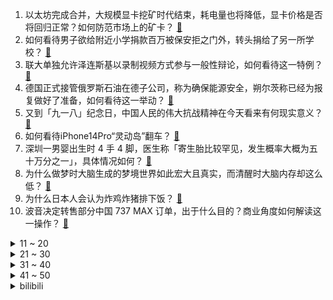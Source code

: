 1. 以太坊完成合并，大规模显卡挖矿时代结束，耗电量也将降低，显卡价格是否将回归正常？如何防范市场上的矿卡？ [:link:](https://www.zhihu.com/question/554045321)
2. 如何看待男子欲给附近小学捐款百万被保安拒之门外，转头捐给了另一所学校？ [:link:](https://www.zhihu.com/question/554057747)
3. 联大单独允许泽连斯基以录制视频方式参与一般性辩论，如何看待这一特例？ [:link:](https://www.zhihu.com/question/554040075)
4. 德国正式接管俄罗斯石油在德子公司，称为确保能源安全，朔尔茨称已经为报复做好了准备，如何看待这一举动？ [:link:](https://www.zhihu.com/question/553991400)
5. 又到「九一八」纪念日，中国人民的伟大抗战精神在今天看来有何现实意义？ [:link:](https://www.zhihu.com/question/554156715)
6. 如何看待iPhone14Pro“灵动岛”翻车？ [:link:](https://www.zhihu.com/question/553914779)
7. 深圳一男婴出生时 4 手 4 脚，医生称「寄生胎比较罕见，发生概率大概为五十万分之一」，具体情况如何？ [:link:](https://www.zhihu.com/question/554137731)
8. 为什么做梦时大脑生成的梦境世界如此宏大且真实，而清醒时大脑内存却这么低？ [:link:](https://www.zhihu.com/question/547031865)
9. 为什么日本人会认为炸鸡炸猪排下饭？ [:link:](https://www.zhihu.com/question/529457573)
10. 波音决定转售部分中国 737 MAX 订单，出于什么目的？商业角度如何解读这一操作？ [:link:](https://www.zhihu.com/question/554152497)
<details>
<summary>11 ~ 20</summary>

11. 妹妹为照顾外甥与姐夫重组家庭，当事男子回应「不俱世俗，就像原生家庭」，如何看待此选择？ [:link:](https://www.zhihu.com/question/553948304)
12. 俄军一天内摧毁乌军 9 个指挥所，乌方称俄军正试图完全占领顿涅茨克，目前俄乌局势如何？ [:link:](https://www.zhihu.com/question/554145550)
13. 女王去世后，南非数千人签名要求英国归还「非洲之星」钻石，该事件具体情况是什么？最终会如何处理？ [:link:](https://www.zhihu.com/question/554115505)
14. 电动汽车的生命周期比燃油车的要更长吗？ [:link:](https://www.zhihu.com/question/552123306)
15. 我好难过，我已经退学了，我走不出来了，考上到退学一年不到，我真好难过，怎么办？ [:link:](https://www.zhihu.com/question/390404215)
16. 大一生活费妈妈最开始说给一千，后来改成900，我说出我想要一千的想法，妈妈说我不懂事，我真的错了吗？ [:link:](https://www.zhihu.com/question/554151343)
17. 河南推动 694 个停工烂尾项目复工建设，第一批专项借款 50 亿元已下达郑州，哪些信息值得关注？ [:link:](https://www.zhihu.com/question/554173830)
18. 周末应该摆烂还是自律？ [:link:](https://www.zhihu.com/question/553325082)
19. 为什么隋朝到唐初鲜卑族势力，影响力消失的那么快？ [:link:](https://www.zhihu.com/question/516982463)
20. 九一八事变爆发 91 周年，一寸山河一寸血，勿忘历史警钟长鸣，你有什么想说的？ [:link:](https://www.zhihu.com/question/553549359)
</details>
<details>
<summary>21 ~ 30</summary>

21. 想问问大家，鸡头和凤尾会怎么选？ [:link:](https://www.zhihu.com/question/554154082)
22. 我是女孩20岁了，快五十岁的父母要离婚，我还阻止吗？ [:link:](https://www.zhihu.com/question/552630397)
23. 如何看待那些辞职在家蹲考公务员的人？ [:link:](https://www.zhihu.com/question/545323114)
24. 乌龟是不是养不熟？ [:link:](https://www.zhihu.com/question/341870190)
25. CSGO 炼狱小镇匪用连狙违法吗? [:link:](https://www.zhihu.com/question/545014825)
26. 为什么心理学的书很多都在谈要“接纳真实的自己”？这个“自己”指的是什么？ [:link:](https://www.zhihu.com/question/547646536)
27. 读大专真的没有用、没有前途吗？ [:link:](https://www.zhihu.com/question/554195090)
28. 怎么样才能让自己变得更自信呢？ [:link:](https://www.zhihu.com/question/552923158)
29. 你们见到过什么迷惑行为? [:link:](https://www.zhihu.com/question/345898255)
30. 为什么《冰雪奇缘》的女主是Anna，最后火的却是Elsa？ [:link:](https://www.zhihu.com/question/361926542)
</details>
<details>
<summary>31 ~ 40</summary>

31. 专家称预制菜如同猪狗食引发网友热议，工作室回应属于心直口快的个人发言，不针对行业或个体，如何看待此事？ [:link:](https://www.zhihu.com/question/554145565)
32. 为什么古代欧洲没有类似中国的科举制度？如果没有那他们如何进行阶级流动的？ [:link:](https://www.zhihu.com/question/23623154)
33. 如果好朋友不爱回消息问几遍都不回，转眼又发说说，是否该结束这段友谊？ [:link:](https://www.zhihu.com/question/549554143)
34. 如何看待南开大学胡金牛教授和他的「段子手式」简历？ [:link:](https://www.zhihu.com/question/521167241)
35. 有人可以解释王林「隔空取蛇」的原理吗？ [:link:](https://www.zhihu.com/question/21347779)
36. 《三体》到底有多惊艳？ [:link:](https://www.zhihu.com/question/352509340)
37. 苏州多区恢复执行原购房政策，外地户籍仍需缴够社保，青岛住建局删除二手房不限购等内容，哪些信息值得关注？ [:link:](https://www.zhihu.com/question/553880947)
38. 杨超越直播中鼓励其粉丝放下手机，为什么有人会骂她？ [:link:](https://www.zhihu.com/question/553914623)
39. 荣耀 CEO 赵明称「任何产品在这个档位碰到 X 系列，只能当第二」，荣耀新品在同价位手机中表现如何？ [:link:](https://www.zhihu.com/question/553900053)
40. 猴痘疫情现新特征，专家称需警惕无症状感染者，这意味着什么？该如何加强对猴痘疾病的发现和防控？ [:link:](https://www.zhihu.com/question/554205244)
</details>
<details>
<summary>41 ~ 50</summary>

41. 美媒称美国高级官员承认对俄制裁收效甚微，已然感到失望，西方对俄经济制裁还会持续多久？哪些信息值得关注？ [:link:](https://www.zhihu.com/question/554151350)
42. 为什么《原神》动画化交给日本飞碟社而不是国漫，国漫撑不起国产之光吗？ [:link:](https://www.zhihu.com/question/554016545)
43. 如何看待一瓶 425 克的夏威夷黑盐卖 169 元，比普通食用盐贵了 50 多倍？网红盐是智商税吗？ [:link:](https://www.zhihu.com/question/554209762)
44. 如何评价《黑话律师》大结局？ [:link:](https://www.zhihu.com/question/554184969)
45. 《天龙八部》开场时慕容复功夫很厉害，和乔峰差不多，为什么后面越来越不行了？ [:link:](https://www.zhihu.com/question/498479307)
46. 如何看待《原神》 与ufotable长期合作？ [:link:](https://www.zhihu.com/question/553996012)
47. 中国古代有哪些令人惊艳的绘画作品？ [:link:](https://www.zhihu.com/question/264751049)
48. 你在火车的卧铺上遇到过什么奇葩的事情？ [:link:](https://www.zhihu.com/question/304916747)
49. 9 年迎回 913 位志愿军烈士，坚持找寻英雄与缅怀先烈，体现了怎样的家国情怀？ [:link:](https://www.zhihu.com/question/553901475)
50. 我想知道人在什么时候可以做自己? [:link:](https://www.zhihu.com/question/553374649)
</details><details>
<summary>bilibili</summary>

</details>